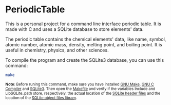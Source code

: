 # PeriodicTable

This is a personal project for a command line interface periodic table. It is made with C and uses a SQLite database to store elements' data.

The periodic table contains the chemical elements' data, like name, symbol, atomic number, atomic mass, density, melting point, and boiling point. It is useful in chemistry, physics, and other sciences.

To compile the program and create the SQLite3 database, you can use this command:

```sh
make
```

<sub>**Note**: Before runing this command, make sure you have installed [GNU Make](https://www.gnu.org/software/make/), [GNU C Compiler](https://gcc.gnu.org/) and [SQLite3](https://www.sqlite.org/index.html). Then open the [Makefile](./Makefile) and verify if the variables Include and LibSQLite_path store, respectively, the actual location of the [SQLite header files](https://www.sqlite.org/2022/sqlite-amalgamation-3390200.zip) and the location of the [SQLite object files library](https://www.sqlite.org/download.html).</sub>
